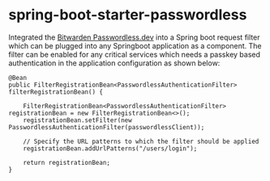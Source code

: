 # spring-boot-starter-passwordless

Integrated the [Bitwarden Passwordless.dev](https://bitwarden.com/products/passwordless/) into a Spring boot request filter which can be plugged into any Springboot application as a component. The filter can be enabled for any critical services which needs a passkey based authentication in the application configuration as shown below:

```
@Bean
public FilterRegistrationBean<PasswordlessAuthenticationFilter> filterRegistrationBean() {

    FilterRegistrationBean<PasswordlessAuthenticationFilter> registrationBean = new FilterRegistrationBean<>();
    registrationBean.setFilter(new PasswordlessAuthenticationFilter(passwordlessClient));

    // Specify the URL patterns to which the filter should be applied
    registrationBean.addUrlPatterns("/users/login");

    return registrationBean;
}
```

